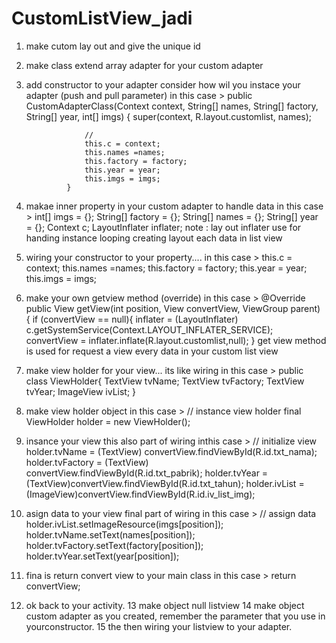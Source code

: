 # CustomListView_jadi
1. make cutom lay out and give the unique id
2. make class extend array adapter for your custom adapter
3. add constructor to your adapter consider how wil you instace your adapter (push and pull parameter)
in this case >
            public CustomAdapterClass(Context context, String[] names, String[] factory, String[] year, int[] imgs) {
                    super(context, R.layout.customlist, names);

                    //
                    this.c = context;
                    this.names =names;
                    this.factory = factory;
                    this.year = year;
                    this.imgs = imgs;
                }
4. makae inner property in your custom adapter to handle data
in this case >
             int[] imgs = {};
                String[] factory = {};
                String[] names = {};
                String[] year = {};
                Context c;
                LayoutInflater inflater;
note : lay out inflater use for handing instance looping creating layout each data in list view

5. wiring your constructor to your property....
in this case >
             this.c = context;
             this.names =names;
             this.factory = factory;
             this.year = year;
             this.imgs = imgs;
             
6. make your own getview method (override)
in this case >
              @Override
                  public View getView(int position, View convertView, ViewGroup parent) {
                      if (convertView == null){
                          inflater = (LayoutInflater) c.getSystemService(Context.LAYOUT_INFLATER_SERVICE);
                          convertView = inflater.inflate(R.layout.customlist,null);
                      }
get view method is used for request a view every data in your custom list view

7. make view holder for your view... its like wiring
in this case >
             public class ViewHolder{
                  TextView tvName;
                  TextView tvFactory;
                  TextView tvYear;
                  ImageView ivList;
              }
              
8. make view holder object
in this case >
            // instance view holder
            final ViewHolder holder = new ViewHolder();
            
9. insance your view this also part of wiring
inthis case >
            // initialize view
            holder.tvName = (TextView) convertView.findViewById(R.id.txt_nama);
            holder.tvFactory = (TextView) convertView.findViewById(R.id.txt_pabrik);
            holder.tvYear = (TextView)convertView.findViewById(R.id.txt_tahun);
            holder.ivList = (ImageView)convertView.findViewById(R.id.iv_list_img);

10. asign data to your view final part of wiring
in this case >
            // assign data
            holder.ivList.setImageResource(imgs[position]);
            holder.tvName.setText(names[position]);
            holder.tvFactory.setText(factory[position]);
            holder.tvYear.setText(year[position]);
            
11. fina is return convert view to your main class
in this case >
            return convertView;

12. ok back to your activity.
13 make object null listview
14 make object custom adapter as you created, remember the parameter that you use in yourconstructor.
15 the then wiring your listview to your adapter.
